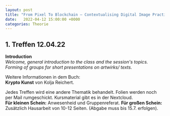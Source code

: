 ```yaml
---
layout: post
title: "From Pixel To Blockchain – Contextualising Digital Image Practices"
date:   2022-04-12 15:00:00 +0000
categories: Theorie
---
```


## 1. Treffen 12.04.22
**Introduction**<br>
_Welcome, general introduction to the class and the session's topics. Forming of groups for short presentations on artwirks/ texts._

Weitere Informationen in dem Buch:<br> 
**Krypto Kunst** von Kolja Reichert.<br>

Jedes Treffen wird eine andere Thematik behandelt.
Folien werden noch per Mail rumgeschickt. Kursmaterial gibt es in der Nextcloud.<br>
**Für kleinen Schein:** Anwesenheid und Gruppenreferat.
**Für großen Schein:** Zusätzlich Hausarbeit von 10-12 Seiten. (Abgabe muss bis 15.7. erfolgen).



<!-- ## 2. Treffen 26.4.22
**Pixels. Guest: Shinji Toya**

## 3. Treffen 26.4.22
**NFTs, DAOs and Blockchain Technology**

## 4. Treffen 24.5.22
**Selfies. Guest: Wolfgang Ulrich**

## 5. Treffen 07.06.22
## 6. Treffen 21.06.22
## 7. Treffen 05.07.22 -->

